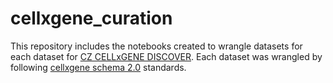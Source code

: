 # cellxgene_curation

This repository includes the notebooks created to wrangle datasets for each dataset for [CZ CELLxGENE DISCOVER](https://cellxgene.cziscience.com/). Each dataset was wrangled by following [cellxgene schema 2.0](https://github.com/chanzuckerberg/single-cell-curation/blob/main/schema/2.0.0/schema.md) standards. 
